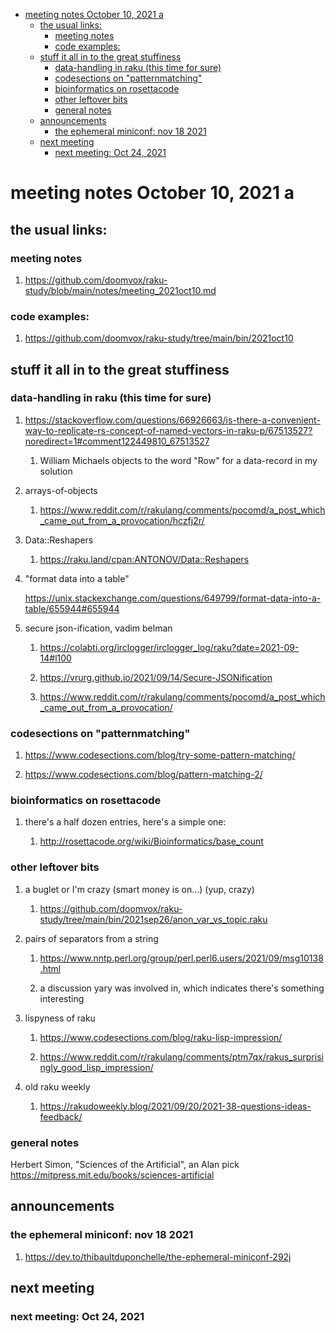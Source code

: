 - [meeting notes October 10, 2021                                      a](#org5d09688)
  - [the usual links:](#org8b3fde1)
    - [meeting notes](#org22c61de)
    - [code examples:](#org20e71f7)
  - [stuff it all in to the great stuffiness](#orga989fae)
    - [data-handling in raku (this time for sure)](#orga1c9323)
    - [codesections on "patternmatching"](#org854b673)
    - [bioinformatics on rosettacode](#orgca4386a)
    - [other leftover bits](#orga5dccda)
    - [general notes](#org9550240)
  - [announcements](#org1ecd993)
    - [the ephemeral miniconf: nov 18 2021](#org6787db6)
  - [next meeting](#orgad14d7b)
    - [next meeting: Oct 24, 2021](#org139e9bf)


<a id="org5d09688"></a>

# meeting notes October 10, 2021                                      a


<a id="org8b3fde1"></a>

## the usual links:


<a id="org22c61de"></a>

### meeting notes

1.  <https://github.com/doomvox/raku-study/blob/main/notes/meeting_2021oct10.md>


<a id="org20e71f7"></a>

### code examples:

1.  <https://github.com/doomvox/raku-study/tree/main/bin/2021oct10>


<a id="orga989fae"></a>

## stuff it all in to the great stuffiness


<a id="orga1c9323"></a>

### data-handling in raku (this time for sure)

1.  <https://stackoverflow.com/questions/66926663/is-there-a-convenient-way-to-replicate-rs-concept-of-named-vectors-in-raku-p/67513527?noredirect=1#comment122449810_67513527>

    1.  William Michaels objects to the word "Row" for a data-record in my solution

2.  arrays-of-objects

    1.  <https://www.reddit.com/r/rakulang/comments/pocomd/a_post_which_came_out_from_a_provocation/hczfj2r/>

3.  Data::Reshapers

    1.  <https://raku.land/cpan:ANTONOV/Data::Reshapers>

4.  "format data into a table"

    <https://unix.stackexchange.com/questions/649799/format-data-into-a-table/655944#655944>

5.  secure json-ification, vadim belman

    1.  <https://colabti.org/irclogger/irclogger_log/raku?date=2021-09-14#l100>
    
    2.  <https://vrurg.github.io/2021/09/14/Secure-JSONification>
    
    3.  <https://www.reddit.com/r/rakulang/comments/pocomd/a_post_which_came_out_from_a_provocation/>


<a id="org854b673"></a>

### codesections on "patternmatching"

1.  <https://www.codesections.com/blog/try-some-pattern-matching/>

2.  <https://www.codesections.com/blog/pattern-matching-2/>


<a id="orgca4386a"></a>

### bioinformatics on rosettacode

1.  there's a half dozen entries, here's a simple one:

    1.  <http://rosettacode.org/wiki/Bioinformatics/base_count>


<a id="orga5dccda"></a>

### other leftover bits

1.  a buglet or I'm crazy (smart money is on&#x2026;)  (yup, crazy)

    1.  <https://github.com/doomvox/raku-study/tree/main/bin/2021sep26/anon_var_vs_topic.raku>

2.  pairs of separators from a string

    1.  <https://www.nntp.perl.org/group/perl.perl6.users/2021/09/msg10138.html>
    
    2.  a discussion yary was involved in, which indicates there's something interesting

3.  lispyness of raku

    1.  <https://www.codesections.com/blog/raku-lisp-impression/>
    
    2.  <https://www.reddit.com/r/rakulang/comments/ptm7qx/rakus_surprisingly_good_lisp_impression/>

4.  old raku weekly

    1.  <https://rakudoweekly.blog/2021/09/20/2021-38-questions-ideas-feedback/>


<a id="org9550240"></a>

### general notes

Herbert Simon, "Sciences of the Artificial", an Alan pick <https://mitpress.mit.edu/books/sciences-artificial>


<a id="org1ecd993"></a>

## announcements


<a id="org6787db6"></a>

### the ephemeral miniconf: nov 18 2021

1.  <https://dev.to/thibaultduponchelle/the-ephemeral-miniconf-292j>


<a id="orgad14d7b"></a>

## next meeting


<a id="org139e9bf"></a>

### next meeting: Oct 24, 2021
